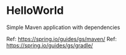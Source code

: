 # HelloWorld

Simple Maven application with dependencies

Ref: https://spring.io/guides/gs/maven/
Ref: https://spring.io/guides/gs/gradle/